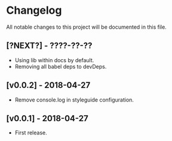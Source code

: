 # Changelog

All notable changes to this project will be documented in this file.

## [?NEXT?] - ????-??-??

- Using lib within docs by default.
- Removing all babel deps to devDeps.

## [v0.0.2] - 2018-04-27

- Remove console.log in styleguide configuration.

## [v0.0.1] - 2018-04-27

- First release.
